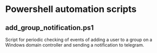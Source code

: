 # Powershell automation scripts

## add_group_notification.ps1
Script for periodic checking of events of adding a user to a group on a Windows domain controller and sending a notification to telegram.
